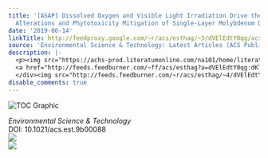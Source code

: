```yaml
---
title: '[ASAP] Dissolved Oxygen and Visible Light Irradiation Drive the Structural
  Alterations and Phytotoxicity Mitigation of Single-Layer Molybdenum Disulfide'
date: '2019-06-14'
linkTitle: http://feedproxy.google.com/~r/acs/esthag/~3/dVElEdtY0qg/acs.est.9b00088
source: 'Environmental Science & Technology: Latest Articles (ACS Publications)'
description: |-
  <p><img src="https://achs-prod.literatumonline.com/na101/home/literatum/publisher/achs/journals/content/esthag/0/esthag.ahead-of-print/acs.est.9b00088/20190613/images/medium/es-2019-00088b_0007.gif" alt="TOC Graphic"/></p><div><cite>Environmental Science & Technology</cite></div><div>DOI: 10.1021/acs.est.9b00088</div><div class="feedflare">
  <a href="http://feeds.feedburner.com/~ff/acs/esthag?a=dVElEdtY0qg:dKT0eSgAb38:yIl2AUoC8zA"><img src="http://feeds.feedburner.com/~ff/acs/esthag?d=yIl2AUoC8zA" border="0"></img></a>
  </div><img src="http://feeds.feedburner.com/~r/acs/esthag/~4/dVElEdtY0qg" ...
disable_comments: true
---
```

<p><img src="https://achs-prod.literatumonline.com/na101/home/literatum/publisher/achs/journals/content/esthag/0/esthag.ahead-of-print/acs.est.9b00088/20190613/images/medium/es-2019-00088b_0007.gif" alt="TOC Graphic"/></p><div><cite>Environmental Science & Technology</cite></div><div>DOI: 10.1021/acs.est.9b00088</div><div class="feedflare">
<a href="http://feeds.feedburner.com/~ff/acs/esthag?a=dVElEdtY0qg:dKT0eSgAb38:yIl2AUoC8zA"><img src="http://feeds.feedburner.com/~ff/acs/esthag?d=yIl2AUoC8zA" border="0"></img></a>
</div><img src="http://feeds.feedburner.com/~r/acs/esthag/~4/dVElEdtY0qg" ...